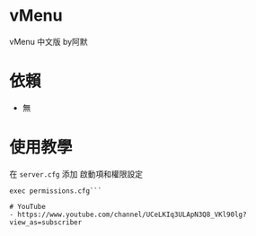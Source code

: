 # vMenu
vMenu 中文版 by阿默

# 依賴
- 無

# 使用教學
在 `server.cfg` 添加 啟動項和權限設定 
```start vMenu
exec permissions.cfg```

# YouTube
- https://www.youtube.com/channel/UCeLKIq3ULApN3Q8_VKl90lg?view_as=subscriber
